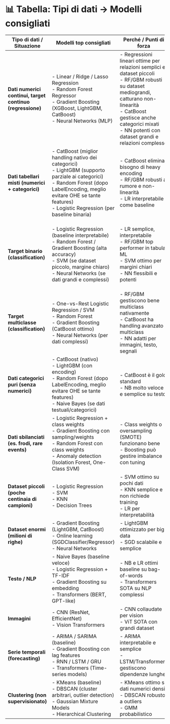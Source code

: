 # 📊 Tabella: Tipi di dati → Modelli consigliati

| Tipo di dati / Situazione | Modelli top consigliati | Perché / Punti di forza | Limitazioni & Attenzioni |
|---------------------------|-------------------------|--------------------------|---------------------------|
| **Dati numerici continui, target continuo (regressione)** | - Linear / Ridge / Lasso Regression<br>- Random Forest Regressor<br>- Gradient Boosting (XGBoost, LightGBM, CatBoost)<br>- Neural Networks (MLP) | - Regressioni lineari ottime per relazioni semplici e dataset piccoli<br>- RF/GBM robusti su dataset mediograndi, catturano non-linearità<br>- CatBoost gestisce anche categorici mixati<br>- NN potenti con dataset grandi e relazioni complesse | - Regressioni lineari richiedono scaling e feature engineering<br>- RF/GBM più costosi su dataset enormi<br>- NN necessitano di molta data e tuning |
| **Dati tabellari misti (numerici + categorici)** | - CatBoost (miglior handling nativo dei categorici)<br>- LightGBM (supporto parziale ai categorici)<br>- Random Forest (dopo LabelEncoding, meglio evitare OHE se tante features)<br>- Logistic Regression (per baseline binaria) | - CatBoost elimina bisogno di heavy encoding<br>- RF/GBM robusti a rumore e non-linearità<br>- LR interpretabile come baseline | - Encoding richiesto per modelli lineari / SVM (OHE) <br>- RF/GBM meno interpretabili |
| **Target binario (classification)** | - Logistic Regression (baseline interpretabile)<br>- Random Forest / Gradient Boosting (alta accuracy)<br>- SVM (se dataset piccolo, margine chiaro)<br>- Neural Networks (se dati grandi e complessi) | - LR semplice, interpretabile<br>- RF/GBM top performer in tabular ML<br>- SVM ottimo per margini chiari<br>- NN flessibili e potenti | - LR limitata se relazione non lineare<br>- SVM non scalano bene con dataset enormi<br>- NN richiedono tuning e data preprocessing |
| **Target multiclasse (classification)** | - One-vs-Rest Logistic Regression / SVM<br>- Random Forest<br>- Gradient Boosting (CatBoost ottimo)<br>- Neural Networks (per dati complessi) | - RF/GBM gestiscono bene multiclass nativamente<br>- CatBoost ha handling avanzato multiclass<br>- NN adatti per immagini, testo, segnali | - Regressioni richiedono ovR/ovO strategy<br>- NN difficili da addestrare su dataset piccoli |
| **Dati categorici puri (senza numerici)** | - CatBoost (nativo)<br>- LightGBM (con encoding)<br>- Random Forest (dopo LabelEncoding, meglio evitare OHE se tante features)<br>- Naive Bayes (se dati testuali/categorici) | - CatBoost è il gold standard<br>- NB molto veloce e semplice su testo | - One-hot può esplodere dimensionalità<br>- NB fa assunzioni forti (indipendenza) |
| **Dati sbilanciati (es. frodi, rare events)** | - Logistic Regression + class weights<br>- Gradient Boosting con sampling/weights<br>- Random Forest con class weights<br>- Anomaly detection (Isolation Forest, One-Class SVM) | - Class weights o oversampling (SMOTE) funzionano bene<br>- Boosting può gestire imbalance con tuning | - Accuracy fuorviante → usare ROC-AUC, F1 |
| **Dataset piccoli (poche centinaia di campioni)** | - Logistic Regression<br>- SVM<br>- KNN<br>- Decision Trees | - SVM ottimo su pochi dati<br>- KNN semplice e non richiede training<br>- LR per interpretabilità | - KNN scala male su dataset grandi<br>- RF/GBM rischiano overfitting se dati scarsi |
| **Dataset enormi (milioni di righe)** | - Gradient Boosting (LightGBM, CatBoost)<br>- Online learning (SGDClassifier/Regressor)<br>- Neural Networks | - LightGBM ottimizzato per big data<br>- SGD scalabile e semplice | - RF scalano male su dataset giganteschi |
| **Testo / NLP** | - Naive Bayes (baseline veloce)<br>- Logistic Regression + TF-IDF<br>- Gradient Boosting su embedding<br>- Transformers (BERT, GPT-like) | - NB e LR ottimi baseline su bag-of-words<br>- Transformers SOTA su NLP complessi | - Transformers costosi e richiedono dataset grande |
| **Immagini** | - CNN (ResNet, EfficientNet)<br>- Vision Transformers | - CNN collaudate per vision<br>- ViT SOTA con grandi dataset | - Necessitano GPU e dataset enormi |
| **Serie temporali (forecasting)** | - ARIMA / SARIMA (baseline)<br>- Gradient Boosting con lag features<br>- RNN / LSTM / GRU<br>- Transformers (Time-series models) | - ARIMA interpretabile e semplice<br>- LSTM/Transformers gestiscono dipendenze lunghe | - ARIMA non scala bene con molte feature<br>- NN richiedono tuning e data scaling |
| **Clustering (non supervisionato)** | - KMeans (baseline)<br>- DBSCAN (cluster arbitrari, outlier detection)<br>- Gaussian Mixture Models<br>- Hierarchical Clustering | - KMeans ottimo su dati numerici densi<br>- DBSCAN robusto a outliers<br>- GMM probabilistico | - KMeans richiede scelta di K<br>- DBSCAN sensibile a iperparametri |
